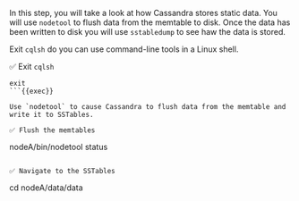 In this step, you will take a look at how Cassandra stores static data.
You will use `nodetool` to flush data from the memtable to disk.
Once the data has been written to disk you will use `sstabledump` to see haw the data is stored.

Exit `cqlsh` do you can use command-line tools in a Linux shell.

✅ Exit `cqlsh`
```
exit
```{{exec}}

Use `nodetool` to cause Cassandra to flush data from the memtable and write it to SSTables.

✅ Flush the memtables
```
nodeA/bin/nodetool status
```{{exec}}

✅ Navigate to the SSTables
```
cd nodeA/data/data
```{{exec}}


